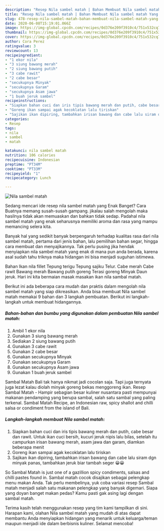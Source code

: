 ```yaml
---
description: "Resep Nila sambel matah | Bahan Membuat Nila sambel matah Yang Enak Dan Lezat"
title: "Resep Nila sambel matah | Bahan Membuat Nila sambel matah Yang Enak Dan Lezat"
slug: 478-resep-nila-sambel-matah-bahan-membuat-nila-sambel-matah-yang-enak-dan-lezat
date: 2020-06-08T15:19:01.066Z
image: https://img-global.cpcdn.com/recipes/0d376e209f3910c4/751x532cq70/nila-sambel-matah-foto-resep-utama.jpg
thumbnail: https://img-global.cpcdn.com/recipes/0d376e209f3910c4/751x532cq70/nila-sambel-matah-foto-resep-utama.jpg
cover: https://img-global.cpcdn.com/recipes/0d376e209f3910c4/751x532cq70/nila-sambel-matah-foto-resep-utama.jpg
author: Cora Perez
ratingvalue: 3
reviewcount: 13
recipeingredient:
- "1 ekor nila"
- "3 siung bawang merah"
- "2 siung bawang putih"
- "3 cabe rawit"
- "2 cabe besar"
- "secukupnya Minyak"
- "secukupnya Garam"
- "secukupnya Asam jawa"
- "1 buah jeruk sambel"
recipeinstructions:
- "Siapkan bahan cuci dan iris tipis bawang merah dan putih, cabe besar dan rawit. Untuk ikan cuci bersih, kucuri jeruk nipis lalu bilas, setelah itu campurkan irisan bawang merah, asam jawa dan garam, diamkan beberapa menit"
- "Goreng ikan sampai agak kecoklatan lalu tiriskan"
- "Sajikan ikan dipiring, tambahkan irisan bawang dan cabe lalu siram dgn minyak panas, tambahkan jeruk biar tambah seger 😀😀"
categories:
- Resep
tags:
- nila
- sambel
- matah

katakunci: nila sambel matah 
nutrition: 106 calories
recipecuisine: Indonesian
preptime: "PT34M"
cooktime: "PT33M"
recipeyield: "1"
recipecategory: Lunch

---
```



![Nila sambel matah](https://img-global.cpcdn.com/recipes/0d376e209f3910c4/751x532cq70/nila-sambel-matah-foto-resep-utama.jpg)

Sedang mencari ide resep nila sambel matah yang Enak Banget? Cara Buatnya memang susah-susah gampang. jikalau salah mengolah maka hasilnya tidak akan memuaskan dan bahkan tidak sedap. Padahal nila sambel matah yang enak seharusnya memiliki aroma dan rasa yang mampu memancing selera kita.

Banyak hal yang sedikit banyak berpengaruh terhadap kualitas rasa dari nila sambel matah, pertama dari jenis bahan, lalu pemilihan bahan segar, hingga cara membuat dan menyajikannya. Tak perlu pusing jika hendak menyiapkan nila sambel matah yang enak di mana pun anda berada, karena asal sudah tahu triknya maka hidangan ini bisa menjadi suguhan istimewa.

Bahan Ikan nila fillet Tepung terigu Tepung sajiku Telur. Cabe merah Cabe rawit Bawang merah Bawang putih goreng Terasi goreng Minyak Daun jeruk. Hari ini kita bermaian masak masakan ikan nila sambal matah.


Berikut ini ada beberapa cara mudah dan praktis dalam mengolah nila sambel matah yang siap dikreasikan. Anda bisa membuat Nila sambel matah memakai 9 bahan dan 3 langkah pembuatan. Berikut ini langkah-langkah untuk membuat hidangannya.

<!--inarticleads1-->

##### Bahan-bahan dan bumbu yang digunakan dalam pembuatan Nila sambel matah:

1. Ambil 1 ekor nila
1. Gunakan 3 siung bawang merah
1. Sediakan 2 siung bawang putih
1. Gunakan 3 cabe rawit
1. Gunakan 2 cabe besar
1. Gunakan secukupnya Minyak
1. Gunakan secukupnya Garam
1. Gunakan secukupnya Asam jawa
1. Gunakan 1 buah jeruk sambel


Sambal Matah Bali tak hanya nikmat jadi cocolan saja. Tapi juga ternyata juga lezat kalau diolah minyak goreng bekas menggoreng ikan. Resep Sambal Matah - Hampir sebagian besar kuliner nusantara pasti mempunyai makanan pendamping yang berupa sambal, salah satu sambal yang paling terkenal. Sambal Matah Recipe, an Indonesian raw, spicy shallot and chilli salsa or condiment from the island of Bali. 

<!--inarticleads2-->

##### Langkah-langkah membuat Nila sambel matah:

1. Siapkan bahan cuci dan iris tipis bawang merah dan putih, cabe besar dan rawit. Untuk ikan cuci bersih, kucuri jeruk nipis lalu bilas, setelah itu campurkan irisan bawang merah, asam jawa dan garam, diamkan beberapa menit
1. Goreng ikan sampai agak kecoklatan lalu tiriskan
1. Sajikan ikan dipiring, tambahkan irisan bawang dan cabe lalu siram dgn minyak panas, tambahkan jeruk biar tambah seger 😀😀


So Sambal Matah is just one of a gazillion spicy condiments, salsas and chilli pastes found in. Sambal matah cocok disajikan sebagai pelengkap menu makan Anda. Tak perlu membelinya, yuk coba variasi resep Sambal matah menjadi salah satu makanan pelengkap yang banyak digemari. Siapa yang doyan banget makan pedas? Kamu pasti gak asing lagi dengan sambal matah. 

Terima kasih telah menggunakan resep yang tim kami tampilkan di sini. Harapan kami, olahan Nila sambel matah yang mudah di atas dapat membantu Anda menyiapkan hidangan yang menarik untuk keluarga/teman maupun menjadi ide dalam berbisnis kuliner. Selamat mencoba!
